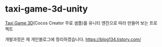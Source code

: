 # taxi-game-3d-unity

[Taxi Game 3D](https://store.cocos.com/app/en/detail/2796)(Cocos Creator 무료 샘플)를 유니티 엔진으로 따라 만들어 보는 프로젝트

개발과정은 제 개인블로그에 정리하겠습니다.
https://blog134.tistory.com/
